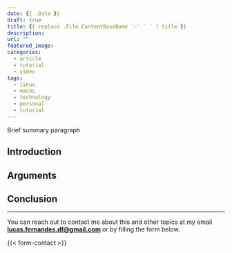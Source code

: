 ```yaml
---
date: {{ .Date }}
draft: true
title: {{ replace .File.ContentBaseName `-` ` ` | title }}
description: 
url: ""
featured_image: 
categories:
  - article
  - tutorial
  - video
tags:
  - linux
  - macos
  - technology
  - personal
  - tutorial
---
```


Brief summary paragraph

## Introduction

## Arguments

## Conclusion

---
You can reach out to contact me about this and other topics at my email **<lucas.fernandes.df@gmail.com>** or by filling the form below.

{{< form-contact >}}
